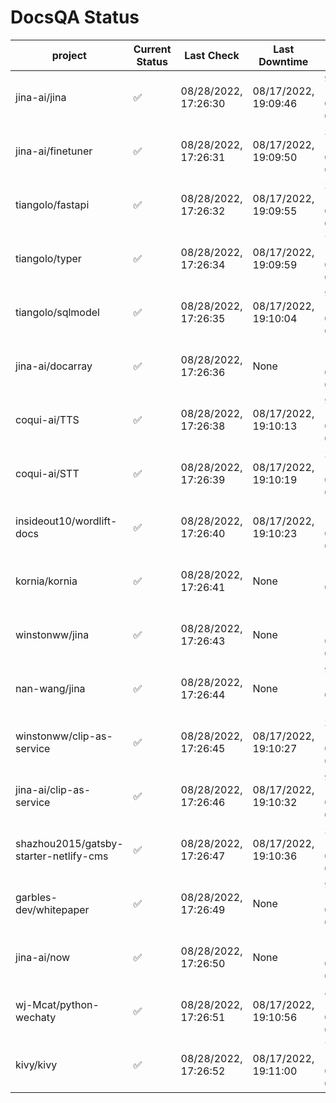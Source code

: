 # DocsQA Status

|               project                |Current Status|     Last Check     |   Last Downtime    |              % Uptime               |
|--------------------------------------|--------------|--------------------|--------------------|-------------------------------------|
|jina-ai/jina                          |✅            |08/28/2022, 17:26:30|08/17/2022, 19:09:46|90.405 (since 08/15/2022, 07:09:42)  |
|jina-ai/finetuner                     |✅            |08/28/2022, 17:26:31|08/17/2022, 19:09:50|38.447 (since 08/15/2022, 07:09:42)  |
|tiangolo/fastapi                      |✅            |08/28/2022, 17:26:32|08/17/2022, 19:09:55|38.457 (since 08/15/2022, 07:09:42)  |
|tiangolo/typer                        |✅            |08/28/2022, 17:26:34|08/17/2022, 19:09:59|79.312 (since 08/15/2022, 07:09:42)  |
|tiangolo/sqlmodel                     |✅            |08/28/2022, 17:26:35|08/17/2022, 19:10:04|90.436 (since 08/15/2022, 07:09:42)  |
|jina-ai/docarray                      |✅            |08/28/2022, 17:26:36|None                |100.000 (since 08/24/2022, 01:39:12) |
|coqui-ai/TTS                          |✅            |08/28/2022, 17:26:38|08/17/2022, 19:10:13|90.428 (since 08/15/2022, 07:09:42)  |
|coqui-ai/STT                          |✅            |08/28/2022, 17:26:39|08/17/2022, 19:10:19|38.464 (since 08/15/2022, 07:09:42)  |
|insideout10/wordlift-docs             |✅            |08/28/2022, 17:26:40|08/17/2022, 19:10:23|176.968 (since 08/15/2022, 07:09:42) |
|kornia/kornia                         |✅            |08/28/2022, 17:26:41|None                |1343.156 (since 08/23/2022, 16:11:04)|
|winstonww/jina                        |✅            |08/28/2022, 17:26:43|None                |100.000 (since 08/26/2022, 06:21:28) |
|nan-wang/jina                         |✅            |08/28/2022, 17:26:44|None                |99.717 (since 08/24/2022, 15:11:24)  |
|winstonww/clip-as-service             |✅            |08/28/2022, 17:26:45|08/17/2022, 19:10:27|38.474 (since 08/15/2022, 07:09:42)  |
|jina-ai/clip-as-service               |✅            |08/28/2022, 17:26:46|08/17/2022, 19:10:32|90.447 (since 08/15/2022, 07:09:42)  |
|shazhou2015/gatsby-starter-netlify-cms|✅            |08/28/2022, 17:26:47|08/17/2022, 19:10:36|38.474 (since 08/15/2022, 07:09:42)  |
|garbles-dev/whitepaper                |✅            |08/28/2022, 17:26:49|None                |91.477 (since 08/24/2022, 01:39:12)  |
|jina-ai/now                           |✅            |08/28/2022, 17:26:50|None                |100.000 (since 08/24/2022, 01:39:12) |
|wj-Mcat/python-wechaty                |✅            |08/28/2022, 17:26:51|08/17/2022, 19:10:56|87.550 (since 08/15/2022, 07:09:42)  |
|kivy/kivy                             |✅            |08/28/2022, 17:26:52|08/17/2022, 19:11:00|77.747 (since 08/15/2022, 07:09:42)  |
